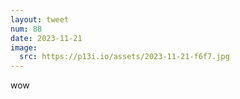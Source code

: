 ```yaml
---
layout: tweet
num: 88
date: 2023-11-21
image:
  src: https://p13i.io/assets/2023-11-21-f6f7.jpg
---
```


wow
